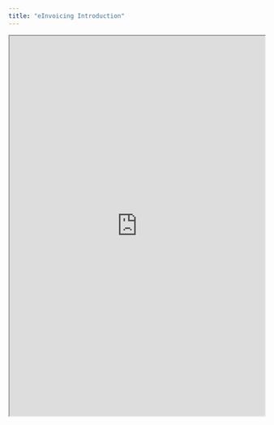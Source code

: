 ```yaml
---
title: "eInvoicing Introduction"
---
```



<iframe height="750" width="100%" src="https://ewelton.github.io/ktest/wiki.html#eInvoicing%20Introduction"></iframe>
